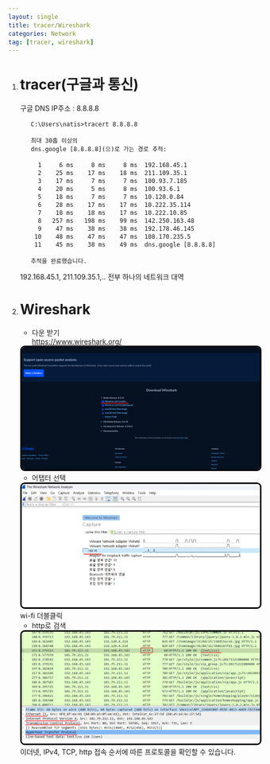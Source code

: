 ```yaml
---
layout: single
title: tracer/Wireshark
categories: Network
tag: [tracer, wireshark]
---
```


1. # tracer(구글과 통신)

   구글 DNS IP주소 : 8.8.8.8   
   
   ```
      C:\Users\natis>tracert 8.8.8.8

      최대 30홉 이상의
      dns.google [8.8.8.8](으)로 가는 경로 추적:

        1     6 ms     8 ms     8 ms  192.168.45.1
        2    25 ms    17 ms    18 ms  211.109.35.1
        3    17 ms     7 ms     7 ms  100.93.7.185
        4    20 ms     5 ms     8 ms  100.93.6.1
        5    18 ms     7 ms     7 ms  10.120.0.84
        6    28 ms    17 ms    17 ms  10.222.35.114
        7    18 ms    18 ms    17 ms  10.222.10.85
        8   257 ms   198 ms    99 ms  142.250.163.48
        9    47 ms    38 ms    38 ms  192.178.46.145
       10    48 ms    47 ms    47 ms  108.170.235.5
       11    45 ms    38 ms    49 ms  dns.google [8.8.8.8]

      추적을 완료했습니다.
   ```   
   192.168.45.1, 211.109.35.1,.. 전부 하나의 네트워크 대역   
   
1. # Wireshark
   - 다운 받기   
   https://www.wireshark.org/   
   <img src="../../imgs/network/wireshark.png " style="border:3px solid black;border-radius:9px;width:700px">   

   - 어탭터 선택   
   <img src="../../imgs/network/wireshark_display.png " style="border:3px solid black;border-radius:9px;width:800px">   
   wi-fi 더블클릭   

   - http로 검색   
   <img src="../../imgs/network/wireshark_http.png " style="border:3px solid black;border-radius:9px;width:800px">   
   이더넷, IPv4, TCP, http 접속 순서에 따른 프로토콜을 확인할 수 있습니다.   
